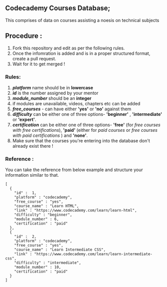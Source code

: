 ## Codecademy Courses Database;
This comprises of data on courses assisting a noesis on technical subjects

## Procedure :
1. Fork this repository and edit as per the following rules.
2. Once the infomration is added and is in a proper structured format, create a pull request.
3. Wait for it to get merged !

### Rules:
1. ***platform*** name should be in **lowercase**
2. ***id*** is the number assigned by your mentor
3. ***module_number*** should be an **integer**
4. if modules are unavailable, videos, chapters etc can be added
5. ***free_courses*** - can have either **'yes'** or **'no'** against them
6. ***difficulty*** can be either one of three options- **'beginner'** , **'intermediate'** or **'expert'**.
7. ***certification*** can be either one of three options- **'free'** (for *free courses with free certifications*), **'paid'** (either for *paid courses* or *free courses with paid certifications* ) and **'none'**.
8. Make sure that the courses you're entering into the database don't already exist there !

### Reference :
You can take the reference from below example and structure your information similar to that.

   
  ```
  [
    {
      "id" :  1,
      "platform" : "codecademy",
      "free_course" : "yes",
      "course_name" : "Learn HTML",
      "link" : "https://www.codecademy.com/learn/learn-html",
      "difficulty" : "beginner",
      "module_number" : 6,
      "certification" : "paid"
    },
    {
      "id" :  2,
      "platform" : "codecademy",
      "free_course" : "yes",
      "course_name" : "Learn Intermediate CSS",
      "link" : "https://www.codecademy.com/learn/learn-intermediate-css",
      "difficulty" : "intermediate",
      "module_number" : 10,
      "certification" : "paid"
    }
  ]

